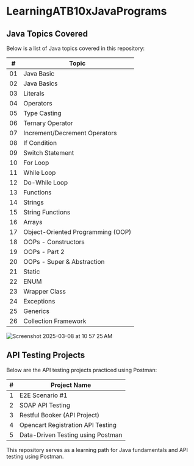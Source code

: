# LearningATB10xJavaPrograms

## Java Topics Covered
Below is a list of Java topics covered in this repository:


| #  | Topic                             |
|----|----------------------------------|
| 01 | Java Basic                      |
| 02 | Java Basics                     |
| 03 | Literals                         |
| 04 | Operators                        |
| 05 | Type Casting                     |
| 06 | Ternary Operator                 |
| 07 | Increment/Decrement Operators    |
| 08 | If Condition                     |
| 09 | Switch Statement                 |
| 10 | For Loop                         |
| 11 | While Loop                       |
| 12 | Do-While Loop                    |
| 13 | Functions                        |
| 14 | Strings                          |
| 15 | String Functions                  |
| 16 | Arrays                           |
| 17 | Object-Oriented Programming (OOP) |
| 18 | OOPs - Constructors              |
| 19 | OOPs - Part 2                    |
| 20 | OOPs - Super & Abstraction       |
| 21 | Static                           |
| 22 | ENUM                             |
| 23 | Wrapper Class                    |
| 24 | Exceptions                       |
| 25 | Generics                         |
| 26 | Collection Framework             |

![Screenshot 2025-03-08 at 10 57 25 AM](https://github.com/user-attachments/assets/0a454d9e-aae2-449e-a7bb-7dd7ce86550c)




## API Testing Projects
Below are the API testing projects practiced using Postman:

| #  | Project Name                              |
|----|------------------------------------------|
| 1  | E2E Scenario #1                          |
| 2  | SOAP API Testing                         |
| 3  | Restful Booker (API Project)             |
| 4  | Opencart Registration API Testing       |
| 5  | Data-Driven Testing using Postman       |

This repository serves as a learning path for Java fundamentals and API testing using Postman.
